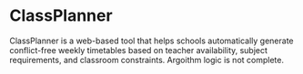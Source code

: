 # ClassPlanner
ClassPlanner is a web-based tool that helps schools automatically generate conflict-free weekly timetables based on teacher availability, subject requirements, and classroom constraints. Argoithm logic is not complete.